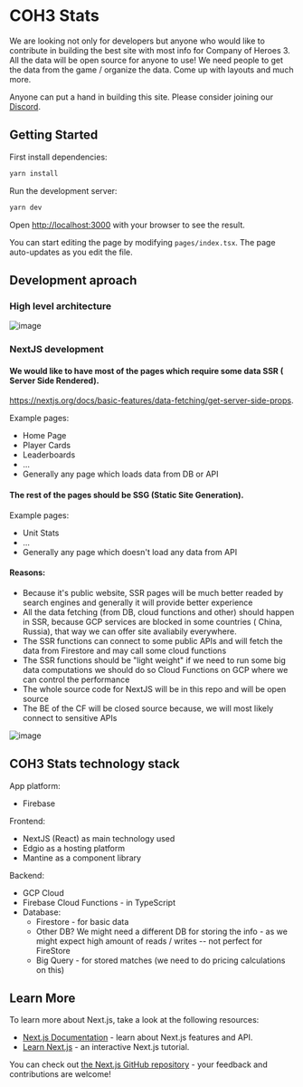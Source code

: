 # COH3 Stats

We are looking not only for developers but anyone who would like to contribute
in building the best site with most info for Company of Heroes 3. All the data will
be open source for anyone to use! We need people to get the data from the game
/ organize the data. Come up with layouts and much more.

Anyone can put a hand in building this site. Please consider joining our [Discord](https://discord.gg/jRrnwqMfkr).

## Getting Started

First install dependencies:

```bash
yarn install
```

Run the development server:

```bash
yarn dev
```

Open [http://localhost:3000](http://localhost:3000) with your browser to see the result.

You can start editing the page by modifying `pages/index.tsx`. The page auto-updates as you edit the file.

## Development aproach

### High level architecture
![image](https://user-images.githubusercontent.com/8086995/217594185-93c7d83a-cb5f-4b93-a26d-bcc32d805d41.png)

### NextJS development

#### We would like to have most of the pages which require some data SSR ( Server Side Rendered).  
  https://nextjs.org/docs/basic-features/data-fetching/get-server-side-props. 
  
  Example pages:
  - Home Page 
  - Player Cards
  - Leaderboards 
  - ...
  - Generally any page which loads data from DB or API 
  
#### The rest of the pages should be SSG (Static Site Generation). 
Example pages:  
- Unit Stats 
- ...
- Generally any page which doesn't load any data from API 

#### Reasons:
- Because it's public website, SSR pages will be much better readed by search engines and generally it will provide better experience
- All the data fetching (from DB, cloud functions and other) should happen in SSR, because GCP services are blocked in some countries ( China, Russia), that way we can offer site avaliabily everywhere. 
- The SSR functions can connect to some public APIs and will fetch the data from Firestore and may call some cloud functions 
- The SSR functions should be "light weight" if we need to run some big data computations we should do so Cloud Functions on GCP where we can control the performance 
- The whole source code for NextJS will be in this repo and will be open source 
- The BE of the CF will be closed source because, we will most likely connect to sensitive APIs 

![image](https://user-images.githubusercontent.com/8086995/217599315-ff660c70-e9d6-4e99-88b9-c4ea21892433.png)


## COH3 Stats technology stack

App platform:

- Firebase

Frontend:

- NextJS (React) as main technology used
- Edgio as a hosting platform
- Mantine as a component library

Backend:

- GCP Cloud
- Firebase Cloud Functions - in TypeScript
- Database:
  - Firestore - for basic data
  - Other DB? We might need a different DB for storing the info - as we might expect high amount of reads / writes -- not perfect for FireStore
  - Big Query - for stored matches (we need to do pricing calculations on this)

## Learn More

To learn more about Next.js, take a look at the following resources:

- [Next.js Documentation](https://nextjs.org/docs) - learn about Next.js features and API.
- [Learn Next.js](https://nextjs.org/learn) - an interactive Next.js tutorial.

You can check out [the Next.js GitHub repository](https://github.com/vercel/next.js/) - your feedback and contributions are welcome!
